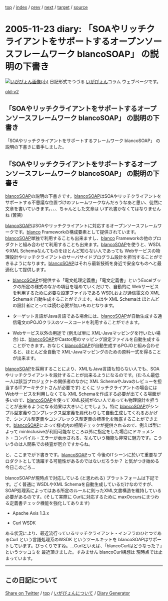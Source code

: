 [top](../index.html) 
 / [index](https://igapyon.github.io/diary/2005/index.html) 
 / [prev](https://igapyon.github.io/diary/2005/ig051121.html) 
 / [next](https://igapyon.github.io/diary/2005/ig051125.html) 
 / [target](https://igapyon.github.io/diary/2005/ig051123.html) 
 / [source](https://github.com/igapyon/diary/blob/gh-pages/2005/ig051123.html.src.md) 

2005-11-23 diary: 「SOAやリッチクライアントをサポートするオープンソースフレームワーク blancoSOAP」 の説明の下書き
=====================================================================================================
[![いがぴょん画像(小)](https://igapyon.github.io/diary/images/iga200306s.jpg "いがぴょん")](https://igapyon.github.io/diary/memo/memoigapyon.html) 日記形式でつづる [いがぴょん](https://igapyon.github.io/diary/memo/memoigapyon.html)コラム ウェブページです。

[old-v2](ig051123-orig.html)

## 「SOAやリッチクライアントをサポートするオープンソースフレームワーク blancoSOAP」 の説明の下書き

「SOAやリッチクライアントをサポートするフレームワーク blancoSOAP」 の説明の下書きに着手しました。


## 「SOAやリッチクライアントをサポートするオープンソースフレームワーク blancoSOAP」 の説明の下書き

[blancoSOAP](http://www.igapyon.jp/blanco/blancosoap.html)の説明の下書きです。[blancoSOAP](http://www.igapyon.jp/blanco/blancosoap.html)はSOAやリッチクライアントをサポートする不思議な位置づけのフレームワークなんだろうなあと思い、徒然に文章を書いていきます。、、、ちゃんとした文章は いずれ書かなくてはなりませんね (苦笑)

[blancoSOAP](http://www.igapyon.jp/blanco/blancosoap.html)はSOAやリッチクライアントに対応するオープンソースフレームワークです。[blanco](http://www.igapyon.jp/blanco/blanco.ja.html)
Frameworkの構成要素として提供されています。[blancoSOAP](http://www.igapyon.jp/blanco/blancosoap.html)単独で利用することも出来ますし、[blanco](http://www.igapyon.jp/blanco/blanco.ja.html)
Frameworkの他のプロダクトと組み合わせて利用することも出来ます。[blancoSOAP](http://www.igapyon.jp/blanco/blancosoap.html)を使うと、WSDLやXML Schemaなんてものをほとんど知らない人であっても Webサービスの物理設計やリッチクライアントのサーバサイドプログラム設計を担当することができるようになります。[blancoSOAP](http://www.igapyon.jp/blanco/blancosoap.html)はそれら最新技術を身近で安全なものへと最適化して提供します。

* [blancoSOAP](http://www.igapyon.jp/blanco/blancosoap.html)が提供する「電文処理定義書」「電文定義書」というExcelブックの所定の様式のなかの項目を埋めていくだけで、自動的に
  Webサービスを利用するために必要な設定ファイルである WSDLおよび通信電文の XML Schemaを自動生成することができます。もはや XML
  Schemaは ほとんどの設計者にとっては読む必要が無いものとなります。
  
* ターゲット言語がJava言語である場合には、[blancoSOAP](http://www.igapyon.jp/blanco/blancosoap.html)が自動生成する通信電文のPOJOクラスのソースコードを利用することができます。
  
* Webサービス以外の用途で (例えば単に XML-Javaマッピングを行いたい場合) は、[blancoSOAP](http://www.igapyon.jp/blanco/blancosoap.html)がCastor用のマッピング設定ファイルを自動生成することができます。おなじく[blancoSOAP](http://www.igapyon.jp/blanco/blancosoap.html)が自動生成するPOJOと組み合わせると、ほとんど全自動で
  XML-Javaマッピングのための原料一式を得ることが出来ます。

[blancoSOAP](http://www.igapyon.jp/blanco/blancosoap.html)を採用することにより、XMLもJava言語も知らない人でも、SOAやリッチクライアントを設計することが出来るようになるのです。(むろん最低一人は該当プロジェクトの関係者のなかに XML SchemaやJavaのレビューを担当するITアーキテクトさんが必要です) とくに リッチクライアントの場合には
Webサービスを利用しなくても XML Schemaを作成する必要が出てくる場面が多いので、[blancoSOAP](http://www.igapyon.jp/blanco/blancosoap.html)を使って
XML技術がない人であっても物理設計を担うことが出来るようになる効果は大きいことでしょう。特に [blancoSOAP](http://www.igapyon.jp/blanco/blancosoap.html)がシンプル型定義やコンプレックス型定義を肩代わりして自動生成してくれるおかげで、シンプル型定義やコンプレックス型定義の標準化を徹底することができます。[blancoSOAP](http://www.igapyon.jp/blanco/blancosoap.html)によって様式内の相関チェックが提供されるので、例えば型によって
minInclusiveが利用可能なところ以外に指定をした場合にドキュメント・コンパイル・エラーが表示される、なんていう機能も非常に魅力です。こういうのは人間系での検査が厄介ですからね。

と、ここまでが下書きです。[blancoSOAP](http://www.igapyon.jp/blanco/blancosoap.html)って 今後のITシーンに於いて重要なプロダクトとして活躍する可能性があるのではないだろうか？ と気がつき始める今日このごろ…

blancoSOAPが現時点で対応している (と思われる) プラットフォームは下記です。ごく普通に WSDLやXML Schemaを自動生成しているだけなのですが、SOAP処理系によってはある所定のルールに則ったXML文書構造を維持している必要があるのです。(そして実際に Curlに対応するために maxOccursにまつわる定義書チェック機能を強化してあります)

* Apache Axis 1.3.x
  
* Curl WSDK

ある状況により、最近流行っているリッチクライアント・インフラのひとつであるCurl という言語処理系のWSDK というツールキットを blancoSOAPはサポートしています。びっくりですね。…Curlといえば、「blancoCurlはどうなった？」というツッコミを 最近頂きました。すみません blancoCurl構想は 現時点では止まっています。

----------------------------------------------------------------------------------------------------

## この日記について

[Share on Twitter](https://twitter.com/intent/tweet?hashtags=igapyon%2Cdiary%2C%E3%81%84%E3%81%8C%E3%81%B4%E3%82%87%E3%82%93&text=%E3%80%8CSOA%E3%82%84%E3%83%AA%E3%83%83%E3%83%81%E3%82%AF%E3%83%A9%E3%82%A4%E3%82%A2%E3%83%B3%E3%83%88%E3%82%92%E3%82%B5%E3%83%9D%E3%83%BC%E3%83%88%E3%81%99%E3%82%8B%E3%82%AA%E3%83%BC%E3%83%97%E3%83%B3%E3%82%BD%E3%83%BC%E3%82%B9%E3%83%95%E3%83%AC%E3%83%BC%E3%83%A0%E3%83%AF%E3%83%BC%E3%82%AF+blancoSOAP%E3%80%8D+%E3%81%AE%E8%AA%AC%E6%98%8E%E3%81%AE%E4%B8%8B%E6%9B%B8%E3%81%8D&url=https%3A%2F%2Figapyon.github.io%2Fdiary%2F2005%2Fig051123.html) / [top](../index.html) / [いがぴょんについて](https://igapyon.github.io/diary/memo/memoigapyon.html) / [Diary Generator](https://github.com/igapyon/igapyonv3)
